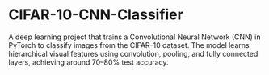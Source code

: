 # CIFAR-10-CNN-Classifier
A deep learning project that trains a Convolutional Neural Network (CNN) in PyTorch to classify images from the CIFAR-10 dataset. The model learns hierarchical visual features using convolution, pooling, and fully connected layers, achieving around 70–80% test accuracy.
